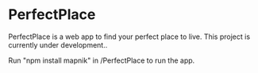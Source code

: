 # PerfectPlace

PerfectPlace is a web app to find your perfect place to live.
This project is currently under development..

Run "npm install mapnik" in /PerfectPlace to run the app.